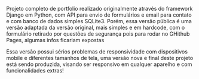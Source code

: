 Projeto completo de portfolio realizado originalmente através do framework Django em Python, com API para envio de formulários e email para contato e com banco de dados simples SQLite3. Porém, essa versão pública é uma versão adaptada da versão original, mais simples e em hardcode, com o formulário retirado por questões de segurança pois para rodar no GHithub Pages, algumas infos ficariam expostas

Essa versão possui sérios problemas de responsividade com dispositivos mobile e diferentes tamanhos de tela, uma versão nova e final deste projeto está sendo produzida, visando ser responsivo em qualquer aparelho e com funcionalidades extras!
